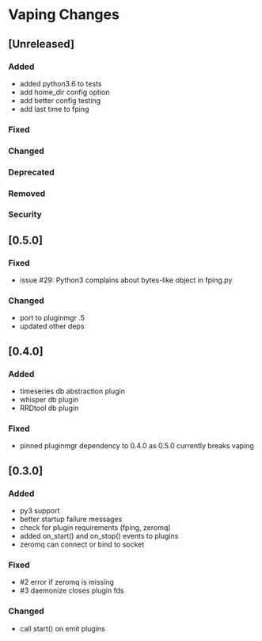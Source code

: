 
# Vaping Changes

## [Unreleased]
### Added
- added python3.6 to tests
- add home_dir config option
- add better config testing
- add last time to fping

### Fixed
### Changed
### Deprecated
### Removed
### Security


## [0.5.0]
### Fixed
- issue #29: Python3 complains about bytes-like object in fping.py

### Changed
- port to pluginmgr .5
- updated other deps

## [0.4.0]
### Added
- timeseries db abstraction plugin
- whisper db plugin
- RRDtool db plugin

### Fixed
- pinned pluginmgr dependency to 0.4.0 as 0.5.0 currently breaks vaping


## [0.3.0]
### Added
- py3 support
- better startup failure messages
- check for plugin requirements (fping, zeromq)
- added on_start() and on_stop() events to plugins
- zeromq can connect or bind to socket

### Fixed
- #2 error if zeromq is missing
- #3 daemonize closes plugin fds

### Changed
- call start() on emit plugins
